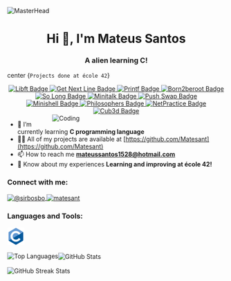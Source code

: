 ![MasterHead](https://mir-s3-cdn-cf.behance.net/project_modules/fs/54b6c068097599.5b50bca476b9b.gif)

<h1 align="center">Hi 👋, I'm Mateus Santos</h1>
<h3 align="center">A alien learning C!</h3>


center {`Projects done at école 42`}
<div align="center">
  <a href="https://github.com/Matesant/42_libft" target="_blank">
    <img height="80" src="https://github.com/byaliego/42-project-badges/blob/main/badges/libftm.png" alt="Libft Badge">
  </a>
  <a href="https://github.com/Matesant/Get_next_line" target="_blank">
    <img height="80" src="https://github.com/byaliego/42-project-badges/blob/main/badges/get_next_linem.png" alt="Get Next Line Badge">
  </a>
  <a href="https://github.com/Matesant/Printf" target="_blank">
    <img height="80" src="https://raw.githubusercontent.com/ayogun/42-project-badges/main/badges/ft_printfe.png" alt="Printf Badge">
  </a>
  <a href="/42_born2beroot" target="_blank">
    <img height="80" src="https://github.com/byaliego/42-project-badges/raw/main/badges/born2berootm.png" alt="Born2beroot Badge">
  </a>
  <a href="https://github.com/Matesant/So_long" target="_blank">
    <img height="80" src="https://raw.githubusercontent.com/ayogun/42-project-badges/main/badges/so_longm.png" alt="So Long Badge">
  </a>
  <a href="https://github.com/Matesant/minitalk" target="_blank">
    <img height="80" src="https://github.com/ayogun/42-project-badges/blob/main/badges/minitalkm.png" alt="Minitalk Badge">
  </a>
  <a href="https://github.com/Matesant/42Push_swap" target="_blank">
    <img height="80" src="https://github.com/byaliego/42-project-badges/raw/main/badges/push_swapm.png" alt="Push Swap Badge">
  </a>
  <br>
  <a href="https://github.com/Matesant/Minishell" target="_blank">
    <img height="80" src="https://github.com/byaliego/42-project-badges/raw/main/badges/minishellm.png" alt="Minishell Badge">
  </a>
  <a href="https://github.com/Matesant/Philosophers" target="_blank">
    <img height="80" src="https://github.com/byaliego/42-project-badges/raw/main/badges/philosophersm.png" alt="Philosophers Badge">
  </a>
  <a href="/42_NetPractice" target="_blank">
    <img height="80" src="https://github.com/byaliego/42-project-badges/raw/main/badges/netpracticem.png" alt="NetPractice Badge">
  </a>
  <a href="https://github.com/Matesant/Cub3d" target="_blank">
    <img height="80" src="https://github.com/byaliego/42-project-badges/raw/main/badges/cub3dm.png" alt="Cub3d Badge">
  </a>
</div>

<img align="right" alt="Coding" width="400" src="https://64.media.tumblr.com/668d105fc2701311bfcef33d2771a40e/370b02f259511df9-d6/s1280x1920/b22c8e6e834c0722cf2951aedfcb90bddfef8f87.gif">

- 🌱 I’m currently learning **C programming language**
- 👨‍💻 All of my projects are available at [https://github.com/Matesant](https://github.com/Matesant)
- 📫 How to reach me **mateussantos1528@hotmail.com**
- 📄 Know about my experiences **Learning and improving at école 42!**

<h3 align="left">Connect with me:</h3>
<p align="left">
  <a href="https://twitter.com/@sirbosbo" target="_blank">
    <img align="center" src="https://raw.githubusercontent.com/rahuldkjain/github-profile-readme-generator/master/src/images/icons/Social/twitter.svg" alt="@sirbosbo" height="30" width="40" />
  </a>
  <a href="https://linkedin.com/in/matesant" target="_blank">
    <img align="center" src="https://raw.githubusercontent.com/rahuldkjain/github-profile-readme-generator/master/src/images/icons/Social/linked-in-alt.svg" alt="matesant" height="30" width="40" />
  </a>
</p>

<h3 align="left">Languages and Tools:</h3>
<p align="left">
  <a href="https://www.cprogramming.com/" target="_blank" rel="noreferrer">
    <img src="https://raw.githubusercontent.com/devicons/devicon/master/icons/c/c-original.svg" alt="C" width="40" height="40"/>
  </a>
</p>

<p>
  <img align="left" src="https://github-readme-stats.vercel.app/api/top-langs?username=matesant&show_icons=true&locale=en&layout=compact" alt="Top Languages" />
</p>

<p>
  <img align="center" src="https://github-readme-stats.vercel.app/api?username=matesant&show_icons=true&locale=en" alt="GitHub Stats" />
</p>

<p>
  <img align="center" src="https://github-readme-streak-stats.herokuapp.com/?user=matesant" alt="GitHub Streak Stats" />
</p>
